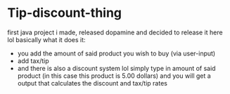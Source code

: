 # Tip-discount-thing
first java project i made, released dopamine and decided to release it here lol
basically what it does it:

- you add the amount of said product you wish to buy (via user-input)
- add tax/tip
- and there is also a discount system lol
simply type in amount of said product (in this case this product is 5.00 dollars)
and you will get a output that calculates the discount and tax/tip rates 
